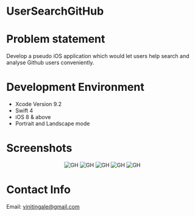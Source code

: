 # UserSearchGitHub

# Problem statement
Develop a pseudo iOS application which would let users help search and analyse Github users conveniently.

# Development Environment
<ul>
<li> Xcode Version 9.2 </li>
<li> Swift 4 </li>
<li> iOS 8 & above </li>
<li> Portrait and Landscape mode </li>
</ul>

# Screenshots
<center>
  <img src="https://user-images.githubusercontent.com/30582884/40825768-3c1de62a-6596-11e8-9f39-2207c6a8a0f9.png" alt="GH" border="0">
  
   <img src="https://user-images.githubusercontent.com/30582884/40825770-3c8d7cce-6596-11e8-8138-6c05791d8f9b.png" alt="GH" border="0">

<img src="https://user-images.githubusercontent.com/30582884/40825767-3be77d1a-6596-11e8-999b-9b4d7693454d.png" alt="GH" border="0">

  <img src="https://user-images.githubusercontent.com/30582884/40825769-3c5776a6-6596-11e8-8446-afd2a56feee1.png" alt="GH" border="0">
  
   <img src="https://user-images.githubusercontent.com/30582884/40825766-3bab3332-6596-11e8-8a62-bb28164b00d2.png" alt="GH" border="0">

</center>

# Contact Info
Email: vinitingale@gmail.com
